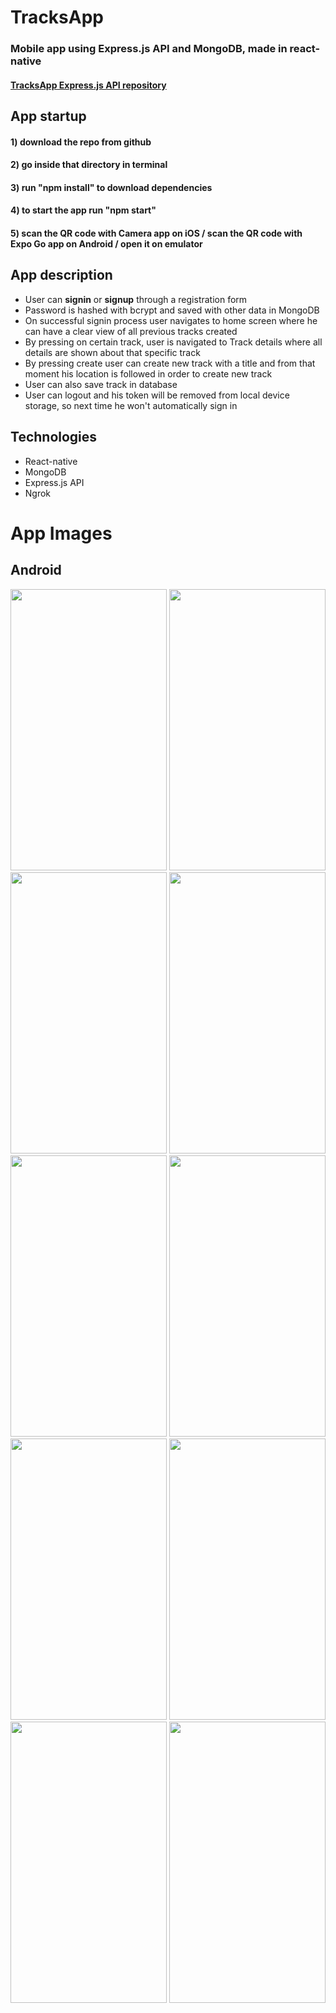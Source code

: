 # TracksApp 

### Mobile app using Express.js API and MongoDB, made in react-native
#### [TracksApp Express.js API repository](https://github.com/Denis-Tojaga/TrackApp_API)

## App startup

#### 1) download the repo from github 
#### 2) go inside that directory in terminal 
#### 3) run "npm install" to download dependencies 
#### 4) to start the app run "npm start"
#### 5) scan the QR code with Camera app on iOS / scan the QR code with Expo Go app on Android / open it on emulator 

## App description
- User can <b>signin</b> or <b>signup</b> through a registration form
- Password is hashed with bcrypt and saved with other data in MongoDB 
- On successful signin process user navigates to home screen where he can have a clear view of all previous tracks created
- By pressing on certain track, user is navigated to Track details where all details are shown about that specific track
- By pressing create user can create new track with a title and from that moment his location is followed in order to create new track
- User can also save track in database 
- User can logout and his token will be removed from local device storage, so next time he won't automatically sign in


## Technologies 

- React-native
- MongoDB
- Express.js API
- Ngrok



# App Images

## Android 

<img src="AppImages/image1.png" width="250" height="450">  <img src="AppImages/image2.png" width="250" height="450">
<img src="AppImages/image3.png" width="250" height="450">  <img src="AppImages/image4.png" width="250" height="450">    
<img src="AppImages/image5.png" width="250" height="450">  <img src="AppImages/image6.png" width="250" height="450">    
<img src="AppImages/image7.png" width="250" height="450">  <img src="AppImages/image8.png" width="250" height="450">    
<img src="AppImages/image9.png" width="250" height="450">  <img src="AppImages/image10.png" width="250" height="450">    




